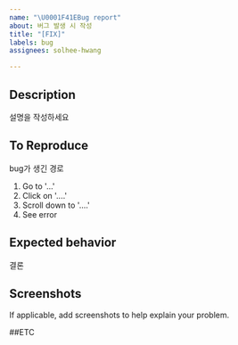 ```yaml
---
name: "\U0001F41EBug report"
about: 버그 발생 시 작성
title: "[FIX]"
labels: bug
assignees: solhee-hwang

---
```


## Description
설명을 작성하세요

## To Reproduce
bug가 생긴 경로
1. Go to '...'
2. Click on '....'
3. Scroll down to '....'
4. See error

## Expected behavior
결론

## Screenshots
If applicable, add screenshots to help explain your problem.

##ETC
